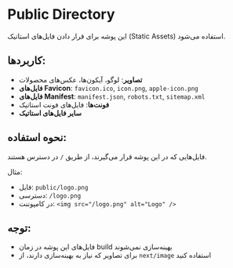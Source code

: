 # Public Directory

این پوشه برای قرار دادن فایل‌های استاتیک (Static Assets) استفاده می‌شود.

## کاربردها:

- **تصاویر**: لوگو، آیکون‌ها، عکس‌های محصولات
- **فایل‌های Favicon**: `favicon.ico`, `icon.png`, `apple-icon.png`
- **فایل‌های Manifest**: `manifest.json`, `robots.txt`, `sitemap.xml`
- **فونت‌ها**: فایل‌های فونت استاتیک
- **سایر فایل‌های استاتیک**

## نحوه استفاده:

فایل‌هایی که در این پوشه قرار می‌گیرند، از طریق `/` در دسترس هستند.

مثال:
- فایل: `public/logo.png`
- دسترسی: `/logo.png`
- در کامپوننت: `<img src="/logo.png" alt="Logo" />`

## توجه:

- فایل‌های این پوشه در زمان build بهینه‌سازی نمی‌شوند
- برای تصاویر که نیاز به بهینه‌سازی دارند، از `next/image` استفاده کنید




